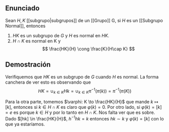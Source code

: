 
## Enunciado

Sean $H, K$ [[subgrupo|subgrupos]] de un [[Grupo]] G, si $H$ es un [[Subgrupo Normal]], entonces

1. $HK$ es un subgrupo de $G$ y $H$ es normal en $HK$.
2. $H \cap K$ es normal en K y
$$
\frac{HK}{H} \cong \frac{K}{H\cap K}
$$

## Demostración

Verifiquemos que $HK$ es un subgrupo de $G$ cuando $H$ es normal. La forma canchera de ver esto es observando que
$$
HK = \cup_{k\in K} Hk = \cup_{k\in K} \pi^{-1}(\pi(k)) = \pi^{-1}(\pi(K))
$$

Para la otra parte, tomemos $\varphi: K \to \frac{HK}{H}$ que mande $k \mapsto [k]$, entonces si $k\in H \cap K$ es claro que $\varphi (k)=0$. Por otro lado, si $\varphi(k)=[k]=e$ es porque $k \in H$ y por lo tanto en $H \cap K$. Nos falta ver que es sobre. Dado $[hk] \in \frac{HK}{H}$, $h^{-1}hk = k$ entonces $hk \sim k$ y $\varphi(k)=[k]$ con lo que ya estaríamos.
